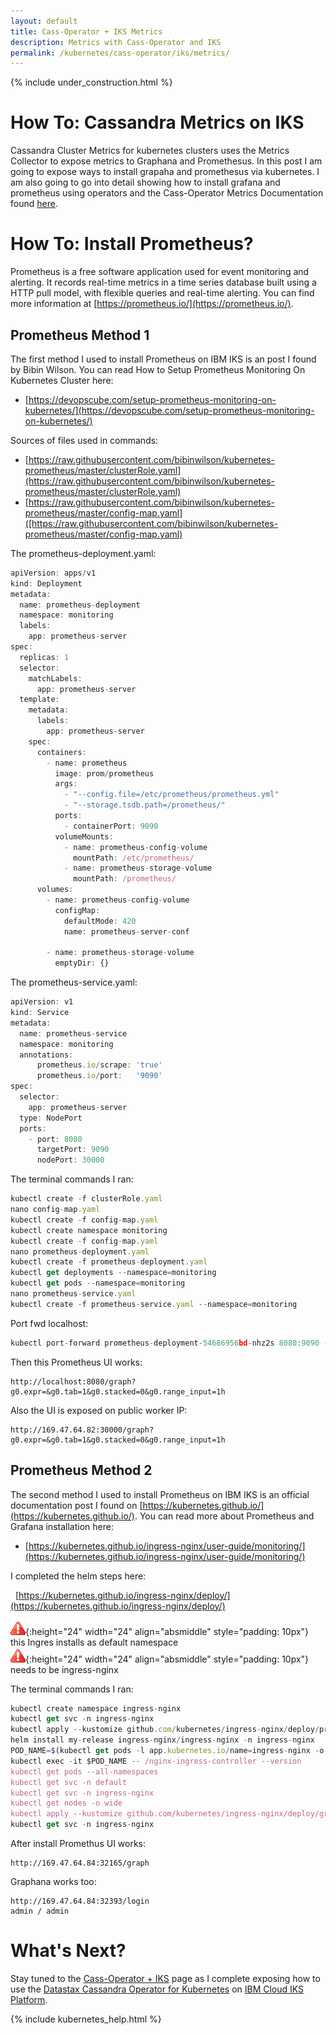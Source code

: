 ```yaml
---
layout: default
title: Cass-Operator + IKS Metrics
description: Metrics with Cass-Operator and IKS
permalink: /kubernetes/cass-operator/iks/metrics/
---
```


{% include under_construction.html %}

# How To: Cassandra Metrics on IKS

Cassandra Cluster Metrics for kubernetes clusters uses the Metrics Collector to expose metrics to Graphana and Promethesus.  In this post I am going to expose ways to install grapaha and promethesus via kubernetes.  I am also going to go into detail showing how to  install grafana and prometheus using operators and the Cass-Operator Metrics Documentation found [here](https://docs.datastax.com/en/cass-operator/doc/cass-operator/cassOperatorMetricReporterDashboards.html).

# How To: Install Prometheus?

 Prometheus is a free software application used for event monitoring and alerting. It records real-time metrics in a time series database built using a HTTP pull model, with flexible queries and real-time alerting.  You can find more information at [https://prometheus.io/](https://prometheus.io/).

## Prometheus Method 1

The first method I used to install Prometheus on IBM IKS is an post I found by Bibin Wilson.  You can read How to Setup Prometheus Monitoring On Kubernetes Cluster here:
*  [https://devopscube.com/setup-prometheus-monitoring-on-kubernetes/](https://devopscube.com/setup-prometheus-monitoring-on-kubernetes/)

Sources of files used in commands:
*  [https://raw.githubusercontent.com/bibinwilson/kubernetes-prometheus/master/clusterRole.yaml](https://raw.githubusercontent.com/bibinwilson/kubernetes-prometheus/master/clusterRole.yaml)
*  [https://raw.githubusercontent.com/bibinwilson/kubernetes-prometheus/master/config-map.yaml]([https://raw.githubusercontent.com/bibinwilson/kubernetes-prometheus/master/config-map.yaml)

The prometheus-deployment.yaml:

```js
apiVersion: apps/v1
kind: Deployment
metadata:
  name: prometheus-deployment
  namespace: monitoring
  labels:
    app: prometheus-server
spec:
  replicas: 1
  selector:
    matchLabels:
      app: prometheus-server
  template:
    metadata:
      labels:
        app: prometheus-server
    spec:
      containers:
        - name: prometheus
          image: prom/prometheus
          args:
            - "--config.file=/etc/prometheus/prometheus.yml"
            - "--storage.tsdb.path=/prometheus/"
          ports:
            - containerPort: 9090
          volumeMounts:
            - name: prometheus-config-volume
              mountPath: /etc/prometheus/
            - name: prometheus-storage-volume
              mountPath: /prometheus/
      volumes:
        - name: prometheus-config-volume
          configMap:
            defaultMode: 420
            name: prometheus-server-conf
  
        - name: prometheus-storage-volume
          emptyDir: {}
```

The prometheus-service.yaml:

```js
apiVersion: v1
kind: Service
metadata:
  name: prometheus-service
  namespace: monitoring
  annotations:
      prometheus.io/scrape: 'true'
      prometheus.io/port:   '9090'
spec:
  selector: 
    app: prometheus-server
  type: NodePort  
  ports:
    - port: 8080
      targetPort: 9090 
      nodePort: 30000
```

The terminal commands I ran:

```js
kubectl create -f clusterRole.yaml
nano config-map.yaml
kubectl create -f config-map.yaml
kubectl create namespace monitoring
kubectl create -f config-map.yaml
nano prometheus-deployment.yaml
kubectl create -f prometheus-deployment.yaml
kubectl get deployments --namespace=monitoring
kubectl get pods --namespace=monitoring
nano prometheus-service.yaml
kubectl create -f prometheus-service.yaml --namespace=monitoring
```

Port fwd localhost:

```js
kubectl port-forward prometheus-deployment-54686956bd-nhz2s 8080:9090 -n monitoring
```

Then this Prometheus UI works:

	http://localhost:8080/graph?g0.expr=&g0.tab=1&g0.stacked=0&g0.range_input=1h

Also the UI is exposed on public worker IP:

	http://169.47.64.82:30000/graph?g0.expr=&g0.tab=1&g0.stacked=0&g0.range_input=1h

## Prometheus Method 2

The second method I used to install Prometheus on IBM IKS is an official documentation post I found on [https://kubernetes.github.io/](https://kubernetes.github.io/).  You can read more about Prometheus and Grafana installation here:

*  [https://kubernetes.github.io/ingress-nginx/user-guide/monitoring/](https://kubernetes.github.io/ingress-nginx/user-guide/monitoring/)

I completed the helm steps here:

&nbsp; [https://kubernetes.github.io/ingress-nginx/deploy/](https://kubernetes.github.io/ingress-nginx/deploy/)

![WARNING](/assets/images/error.png){:height="24" width="24" align="absmiddle" style="padding: 10px"}  this Ingres installs as default namespace<br>
![WARNING](/assets/images/error.png){:height="24" width="24" align="absmiddle" style="padding: 10px"}  needs to be ingress-nginx

The terminal commands I ran:

```js
kubectl create namespace ingress-nginx
kubectl get svc -n ingress-nginx
kubectl apply --kustomize github.com/kubernetes/ingress-nginx/deploy/prometheus/
helm install my-release ingress-nginx/ingress-nginx -n ingress-nginx
POD_NAME=$(kubectl get pods -l app.kubernetes.io/name=ingress-nginx -o jsonpath='{.items[0].metadata.name}')\
kubectl exec -it $POD_NAME -- /nginx-ingress-controller --version
kubectl get pods --all-namespaces
kubectl get svc -n default
kubectl get svc -n ingress-nginx
kubectl get nodes -o wide
kubectl apply --kustomize github.com/kubernetes/ingress-nginx/deploy/grafana/
kubectl get svc -n ingress-nginx
```

After install Promethus UI works:

	http://169.47.64.84:32165/graph

Graphana works too:

	http://169.47.64.84:32393/login
	admin / admin

# What's Next?

Stay tuned to the [Cass-Operator + IKS](/kubernetes/cass-operator/iks/) page as I complete exposing how to use the [Datastax Cassandra Operator for Kubernetes](https://docs.datastax.com/en/cass-operator/doc/cass-operator/cassOperatorTOC.html) on [IBM Cloud IKS Platform](https://cloud.ibm.com/kubernetes/).

{% include kubernetes_help.html %}